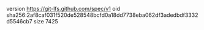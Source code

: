 version https://git-lfs.github.com/spec/v1
oid sha256:2af8caf031f520de528548bcfd0a18dd7738eba062df3adedbdf3332d5546cb7
size 7425
